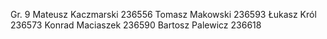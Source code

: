 Gr. 9
Mateusz Kaczmarski 236556 
Tomasz Makowski 236593
Łukasz Król 236573
Konrad Maciaszek 236590
Bartosz Palewicz 236618
